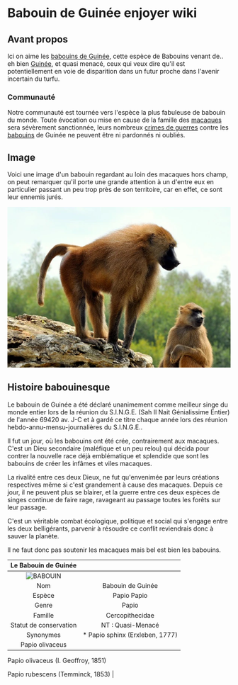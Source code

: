 # Babouin de Guinée enjoyer wiki



## Avant propos

Ici on aime les [babouins de Guinée](https://fr.wikipedia.org/wiki/Babouin_de_Guin%C3%A9e), cette espèce de Babouins venant de.. eh bien [Guinée](https://fr.wikipedia.org/wiki/Guin%C3%A9e), et quasi menacé, ceux qui veux dire qu'il est potentiellement en voie de disparition dans un futur proche dans l'avenir incertain du turfu.

### Communauté

Notre communauté est tournée vers l'espèce la plus fabuleuse de babouin du monde. Toute évocation ou mise en cause de la famille des [macaques](https://fr.wikipedia.org/wiki/Crime_de_guerre) sera sévèrement sanctionnée, leurs nombreux [crimes de guerres](https://fr.wikipedia.org/wiki/Crime_de_guerre) contre les [babouins](https://fr.wikipedia.org/wiki/Perfection) de Guinée ne peuvent être ni pardonnés ni oubliés.

## Image

Voici une image d'un babouin regardant au loin des macaques hors champ, on peut remarquer qu'il porte une grande attention à un d'entre eux en particulier passant un peu trop près de son territoire, car en effet, ce sont leur ennemis jurés.

![](https://github.com/Zeta002/Angelo-Valentin-Wiki/blob/main/Babouin-de-guinee.webp "Babouin de Guinée")

## Histoire babouinesque

Le babouin de Guinée a été déclaré unanimement comme meilleur singe du monde entier lors de la réunion du S.I.N.G.E. (Sah Il Nait Génialissime Entier) de l'année 69420 av. J-C et à gardé ce titre chaque année lors des réunion hebdo-annu-mensu-journalières du S.I.N.G.E..


Il fut un jour, où les babouins ont été crée, contrairement aux macaques. C'est un Dieu secondaire (maléfique et un peu relou) qui décida pour contrer la nouvelle race déjà emblématique et splendide que sont les babouins de créer les infâmes et viles macaques.

La rivalité entre ces deux Dieux, ne fut qu'envenimée par leurs créations respectives même si c'est grandement à cause des macaques. Depuis ce jour, il ne peuvent plus se blairer, et la guerre entre ces deux espèces de singes continue de faire rage, ravageant au passage toutes les forêts sur leur passage.

C'est un véritable combat écologique, politique et social qui s'engage entre les deux belligérants, parvenir à résoudre ce conflit reviendrais donc à sauver la planète.

Il ne faut donc pas soutenir les macaques mais bel est bien les babouins.

|Le Babouin de Guinée|  |
|:---:|:---:|
| ![](https://static.wikia.nocookie.net/babouin-de-guinnee-enjoyer/images/f/f7/Uyuni_babouin_1440_550_0.jpg/revision/latest?cb=20221017090150 "BABOUIN") |  |
| Nom | Babouin de Guinée |
| Espèce | Papio Papio |
| Genre | Papio |
| Famille | Cercopithecidae |
| Statut de conservation | NT : Quasi-Menacé |
| Synonymes | * Papio sphinx (Erxleben, 1777)  
                Papio olivaceus  |

Papio olivaceus
(I. Geoffroy, 1851)

Papio rubescens
(Temminck, 1853) |
